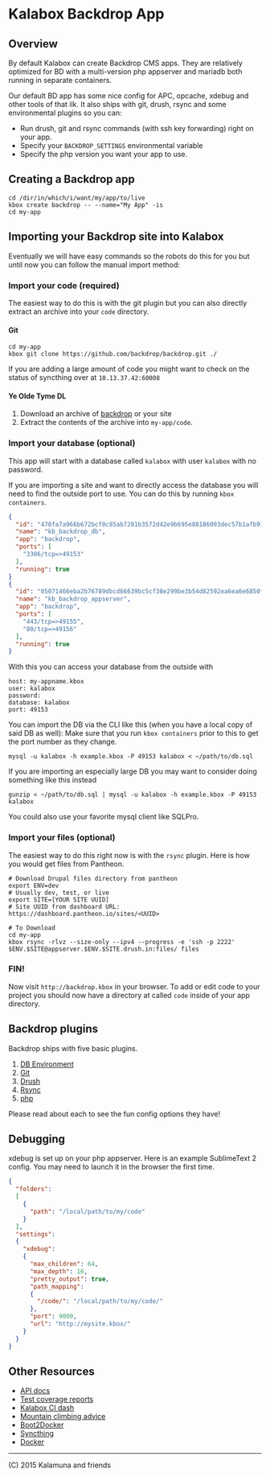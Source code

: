 # Kalabox Backdrop App

## Overview

By default Kalabox can create Backdrop CMS apps. They are relatively optimized for BD with a multi-version php appserver and mariadb both running in separate containers.

Our default BD app has some nice config for APC, opcache, xdebug and other tools of that ilk. It also ships with git, drush, rsync and some environmental plugins so you can:

* Run drush, git and rsync commands (with ssh key forwarding) right on your app. 
* Specify your `BACKDROP_SETTINGS` environmental variable
* Specify the php version you want your app to use.

## Creating a Backdrop app

```
cd /dir/in/which/i/want/my/app/to/live
kbox create backdrop -- --name="My App" -is
cd my-app
```

## Importing your Backdrop site into Kalabox

Eventually we will have easy commands so the robots do this for you but until now you can follow the manual import method:

### Import your code **(required)**

The easiest way to do this is with the git plugin but you can also directly extract an archive into your `code` directory.

#### Git

```
cd my-app
kbox git clone https://github.com/backdrop/backdrop.git ./
```

If you are adding a large amount of code you might want to check on the status of syncthing over at `10.13.37.42:60008`

#### Ye Olde Tyme DL

1. Download an archive of [backdrop](https://github.com/backdrop/backdrop/archive/v1.0.5.zip) or your site 
2. Extract the contents of the archive into `my-app/code`.

### Import your database (optional)

This app will start with a database called `kalabox` with user `kalabox` with no password.

If you are importing a site and want to directly access the database you will need to find the outside port to use. You can do this by running `kbox containers`. 

```json
{
  "id": "470fa7a966b672bcf0c85ab7281b3572d42e9b695e88186093dec57b1afb91c5",
  "name": "kb_backdrop_db",
  "app": "backdrop",
  "ports": [
    "3306/tcp=>49153"
  ],
  "running": true
}
{
  "id": "05071466eba2b76789dbcd66639bc5cf38e299be3b54d82592ea6ea6e6850fbd",
  "name": "kb_backdrop_appserver",
  "app": "backdrop",
  "ports": [
    "443/tcp=>49155",
    "80/tcp=>49156"
  ],
  "running": true
}
```

With this you can access your database from the outside with

```
host: my-appname.kbox
user: kalabox
password:
database: kalabox
port: 49153
```

You can import the DB via the CLI like this (when you have a local copy of said DB as well):
Make sure that you run `kbox containers` prior to this to get the port number as they change.

```
mysql -u kalabox -h example.kbox -P 49153 kalabox < ~/path/to/db.sql
```

If you are importing an especially large DB you may want to consider doing something like this
instead

```
gunzip < ~/path/to/db.sql | mysql -u kalabox -h example.kbox -P 49153 kalabox
```

You could also use your favorite mysql client like SQLPro.

### Import your files (optional)

The easiest way to do this right now is with the `rsync` plugin. Here is how you would get files from Pantheon.

```
# Download Drupal files directory from pantheon
export ENV=dev
# Usually dev, test, or live
export SITE=[YOUR SITE UUID]
# Site UUID from dashboard URL: https://dashboard.pantheon.io/sites/<UUID>

# To Download
cd my-app
kbox rsync -rlvz --size-only --ipv4 --progress -e 'ssh -p 2222' $ENV.$SITE@appserver.$ENV.$SITE.drush.in:files/ files
```

### FIN!

Now visit `http://backdrop.kbox` in your browser. To add or edit code to your project you should now have a directory at called `code` inside of your app directory. 

## Backdrop plugins

Backdrop ships with five basic plugins.

1. [DB Environment](https://github.com/kalabox/kalabox-plugin-dbenv)
2. [Git](https://github.com/kalabox/kalabox-plugin-git)
3. [Drush](https://github.com/kalabox/kalabox-plugin-drush)
4. [Rsync](https://github.com/kalabox/kalabox-plugin-rsync)
5. [php](https://github.com/kalabox/kalabox-plugin-php)

Please read about each to see the fun config options they have!

## Debugging

xdebug is set up on your php appserver. Here is an example SublimeText 2 config.
You may need to launch it in the browser the first time.

```json
{
  "folders":
  [
    {
      "path": "/local/path/to/my/code"
    }
  ],
  "settings":
  {
    "xdebug":
    {
      "max_children": 64,
      "max_depth": 16,
      "pretty_output": true,
      "path_mapping":
      {
        "/code/": "/local/path/to/my/code/"
      },
      "port": 9000,
      "url": "http://mysite.kbox/"
    }
  }
}
```


## Other Resources

* [API docs](http://api.kalabox.me/)
* [Test coverage reports](http://coverage.kalabox.me/)
* [Kalabox CI dash](http://ci.kalabox.me/)
* [Mountain climbing advice](https://www.youtube.com/watch?v=tkBVDh7my9Q)
* [Boot2Docker](https://github.com/boot2docker/boot2docker)
* [Syncthing](https://github.com/syncthing/syncthing)
* [Docker](https://github.com/docker/docker)

-------------------------------------------------------------------------------------
(C) 2015 Kalamuna and friends


